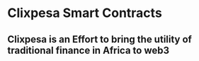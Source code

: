 
# Clixpesa Smart Contracts

## Clixpesa is an Effort to bring the utility of traditional finance in Africa to web3

